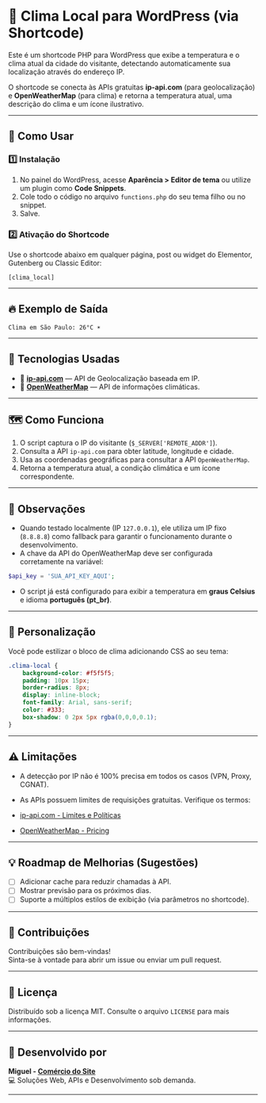 # 🎯 Clima Local para WordPress (via Shortcode)

Este é um shortcode PHP para WordPress que exibe a temperatura e o clima atual da cidade do visitante, detectando automaticamente sua localização através do endereço IP.

O shortcode se conecta às APIs gratuitas **ip-api.com** (para geolocalização) e **OpenWeatherMap** (para clima) e retorna a temperatura atual, uma descrição do clima e um ícone ilustrativo.

---

## 🚀 Como Usar

### 1️⃣ Instalação

1. No painel do WordPress, acesse **Aparência > Editor de tema** ou utilize um plugin como **Code Snippets**.
2. Cole todo o código no arquivo `functions.php` do seu tema filho ou no snippet.
3. Salve.

### 2️⃣ Ativação do Shortcode

Use o shortcode abaixo em qualquer página, post ou widget do Elementor, Gutenberg ou Classic Editor:

```
[clima_local]
```

---

## 🔥 Exemplo de Saída

```
Clima em São Paulo: 26°C ☀️
```

---

## 🔧 Tecnologias Usadas

- 🔹 **[ip-api.com](http://ip-api.com)** — API de Geolocalização baseada em IP.
- 🔹 **[OpenWeatherMap](https://openweathermap.org/)** — API de informações climáticas.

---

## 🗺️ Como Funciona

1. O script captura o IP do visitante (`$_SERVER['REMOTE_ADDR']`).
2. Consulta a API `ip-api.com` para obter latitude, longitude e cidade.
3. Usa as coordenadas geográficas para consultar a API `OpenWeatherMap`.
4. Retorna a temperatura atual, a condição climática e um ícone correspondente.

---

## 🧠 Observações

- Quando testado localmente (IP `127.0.0.1`), ele utiliza um IP fixo (`8.8.8.8`) como fallback para garantir o funcionamento durante o desenvolvimento.
- A chave da API do OpenWeatherMap deve ser configurada corretamente na variável:

```php
$api_key = 'SUA_API_KEY_AQUI';
```

- O script já está configurado para exibir a temperatura em **graus Celsius** e idioma **português (pt_br)**.

---

## 🎨 Personalização

Você pode estilizar o bloco de clima adicionando CSS ao seu tema:

```css
.clima-local {
    background-color: #f5f5f5;
    padding: 10px 15px;
    border-radius: 8px;
    display: inline-block;
    font-family: Arial, sans-serif;
    color: #333;
    box-shadow: 0 2px 5px rgba(0,0,0,0.1);
}
```

---

## ⚠️ Limitações

- A detecção por IP não é 100% precisa em todos os casos (VPN, Proxy, CGNAT).
- As APIs possuem limites de requisições gratuitas. Verifique os termos:

- [ip-api.com - Limites e Políticas](https://ip-api.com/docs/)
- [OpenWeatherMap - Pricing](https://openweathermap.org/price)

---

## 💡 Roadmap de Melhorias (Sugestões)

- [ ] Adicionar cache para reduzir chamadas à API.
- [ ] Mostrar previsão para os próximos dias.
- [ ] Suporte a múltiplos estilos de exibição (via parâmetros no shortcode).

---

## 🤝 Contribuições

Contribuições são bem-vindas!  
Sinta-se à vontade para abrir um issue ou enviar um pull request.

---

## 📜 Licença

Distribuído sob a licença MIT. Consulte o arquivo `LICENSE` para mais informações.

---

## 🚀 Desenvolvido por

**Miguel - [Comércio do Site](https://comerciodosite.com.br)**  
💻 Soluções Web, APIs e Desenvolvimento sob demanda.

---
